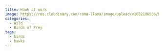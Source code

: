 ```yaml
---
title: Hawk at work
image: https://res.cloudinary.com/rama-llama/image/upload/v1602106556/Flight_ar55bc.jpg
categories:
  - Wild
  - Birds of Prey
tags:
  - birds
  - hawks
---
```

